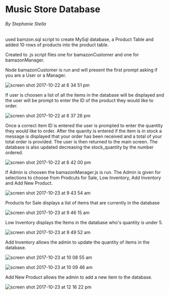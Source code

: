 # Music Store Database
###### By Stephanie Stella

used bamzon.sql script to create MySql database, a Product Table and added 10 rows of products into the product table.

Created to .js script files one for bamazonCustomer and one for bamazonManager.

Node bamazonCustomer is run and will present the first prompt asking if you are a User or a Manager.

![screen shot 2017-10-22 at 6 34 51 pm](https://user-images.githubusercontent.com/30575480/31894746-e5077afa-b7d4-11e7-89aa-25a579f80398.png)


If user is choosen a list of all the items in the database will be displayed and the user will be prompt to enter the ID of the product they would like to order. 

![screen shot 2017-10-22 at 6 37 26 pm](https://user-images.githubusercontent.com/30575480/31894886-49295ec2-b7d5-11e7-980b-56e28fa7fc59.png)




Once a correct item ID is entered the user is prompted to enter the quantity they would like to order.  After the quanity is entered if the item is in stock a message is displayed that your order has been received and a total of your total order is provided.  The user is then returned to the main screen.  The database is also updated decreasing the stock_quantity by the number ordered.

![screen shot 2017-10-22 at 6 42 00 pm](https://user-images.githubusercontent.com/30575480/31895046-cb2f84e6-b7d5-11e7-95c6-5e17a50d6820.png)


If Admin is choosen the bamazonManager.js is run.  The Admin is given for selections to choose from Prodcuts for Sale, Low Inventory, Add Inventory and Add New Product.

![screen shot 2017-10-23 at 9 43 54 am](https://user-images.githubusercontent.com/30575480/31895438-ca3280d8-b7d6-11e7-82c8-d5087cc9b716.png)



Products for Sale displays a list of items that are currently in the database

![screen shot 2017-10-23 at 9 46 15 am](https://user-images.githubusercontent.com/30575480/31895548-188cdcc4-b7d7-11e7-9afb-ebe727080e09.png)


Low Inventory displays the Items in the database who's quantity is under 5.

![screen shot 2017-10-23 at 9 49 52 am](https://user-images.githubusercontent.com/30575480/31895745-98812a8e-b7d7-11e7-8c9f-e1928f004f8e.png)


Add Inventory allows the admin to update the quantity of items in the database.

![screen shot 2017-10-23 at 10 08 55 am](https://user-images.githubusercontent.com/30575480/31902713-6e539120-b7eb-11e7-8d28-18b82a75fabf.png)

![screen shot 2017-10-23 at 10 09 46 am](https://user-images.githubusercontent.com/30575480/31902788-b6e547c6-b7eb-11e7-9c6d-04569eb0ea63.png)

Add New Product allows the admin to add a new item to the database.

![screen shot 2017-10-23 at 12 16 22 pm](https://user-images.githubusercontent.com/30575480/31902916-1c2943b2-b7ec-11e7-93bb-9816f29c4c40.png)


